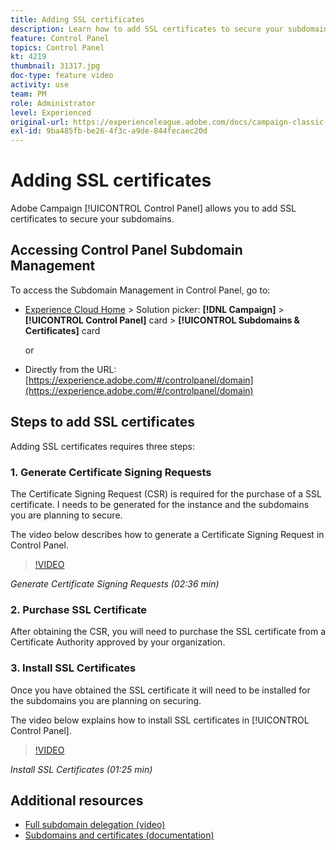 ```yaml
---
title: Adding SSL certificates
description: Learn how to add SSL certificates to secure your subdomains.
feature: Control Panel
topics: Control Panel
kt: 4219
thumbnail: 31317.jpg
doc-type: feature video
activity: use
team: PM
role: Administrator
level: Experienced
original-url: https://experienceleague.adobe.com/docs/campaign-classic-learn/tutorials/administrating/control-panel-acc/adding-ssl-certificates.html
exl-id: 9ba485fb-be26-4f3c-a9de-844fecaec20d
---
```

# Adding SSL certificates

Adobe Campaign [!UICONTROL Control Panel] allows you to add SSL certificates to secure your subdomains.

## Accessing Control Panel Subdomain Management

To access the Subdomain Management in Control Panel, go to:

* [Experience Cloud Home](https://experience.adobe.com/#/home) > Solution picker: **[!DNL Campaign]** > **[!UICONTROL Control Panel]** card > **[!UICONTROL Subdomains & Certificates]** card
  
  or
* Directly from the URL: [https://experience.adobe.com/#/controlpanel/domain](https://experience.adobe.com/#/controlpanel/domain)

## Steps to add SSL certificates

Adding SSL certificates requires three steps:

### 1. Generate Certificate Signing Requests

The Certificate Signing Request (CSR) is required for the purchase of a SSL certificate. I needs to be generated for the instance and the subdomains you are planning to secure.

 The video below describes how to generate a Certificate Signing Request in Control Panel.

>[!VIDEO](https://video.tv.adobe.com/v/31317?quality=12)

*Generate Certificate Signing Requests (02:36 min)*

### 2. Purchase SSL Certificate

After obtaining the CSR, you will need to purchase the SSL certificate from a Certificate Authority approved by your organization.

### 3. Install SSL Certificates

Once you have obtained the SSL certificate it will need to be installed for the subdomains you are planning on securing.

The video below explains how to install SSL certificates in [!UICONTROL Control Panel].  

>[!VIDEO](https://video.tv.adobe.com/v/31166?quality=12)

*Install SSL Certificates (01:25 min)*

## Additional resources

* [Full subdomain delegation (video)](./subdomain-delegation.md)
* [Subdomains and certificates (documentation)](https://docs.adobe.com/content/help/en/control-panel/using/subdomains-and-certificates/renewing-subdomain-certificate.html)
